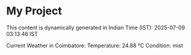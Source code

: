# My Project

This content is dynamically generated in Indian Time (IST): 2025-07-09 03:13:46 IST


Current Weather in Coimbatore:
Temperature: 24.88 °C
Condition: mist
